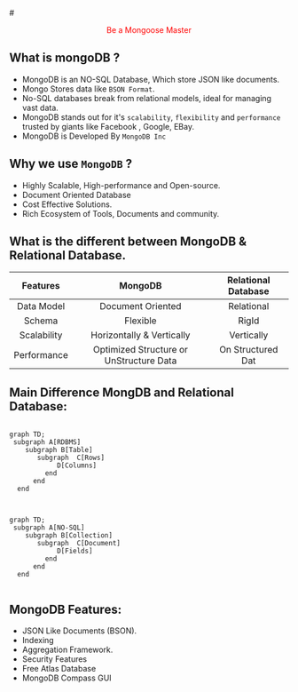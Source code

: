 #<p style="color: #f00; text-align: center;"> Be a Mongoose Master</p>

## What is mongoDB ?

-  MongoDB is an NO-SQL Database, Which store JSON like documents.
-  Mongo Stores data like `BSON Format`.
-  No-SQL databases break from relational models, ideal for managing vast data.
-  MongoDB stands out for it's `scalability`, `flexibility` and `performance`
   trusted by giants like Facebook , Google, EBay.
-  MongoDB is Developed By `MongoDB Inc`

## Why we use `MongoDB` ?

-  Highly Scalable, High-performance and Open-source.
-  Document Oriented Database
-  Cost Effective Solutions.
-  Rich Ecosystem of Tools, Documents and community.

## What is the different between MongoDB & Relational Database.

|  Features   |                 MongoDB                 | Relational Database |
| :---------: | :-------------------------------------: | :-----------------: |
| Data Model  |            Document Oriented            |     Relational      |
|   Schema    |                Flexible                 |        RigId        |
| Scalability |        Horizontally & Vertically        |     Vertically      |
| Performance | Optimized Structure or UnStructure Data |  On Structured Dat  |

## Main Difference MongDB and Relational Database:

```mermaid

graph TD;
 subgraph A[RDBMS]
    subgraph B[Table]
       subgraph  C[Rows]
            D[Columns]
         end
      end
  end


```

```mermaid

graph TD;
 subgraph A[NO-SQL]
    subgraph B[Collection]
       subgraph  C[Document]
            D[Fields]
         end
      end
  end


```

## MongoDB Features:

-  JSON Like Documents (BSON).
-  Indexing
-  Aggregation Framework.
-  Security Features
-  Free Atlas Database
-  MongoDB Compass GUI

